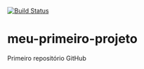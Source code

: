 [![Build Status](https://app.travis-ci.com/Alexandre-s-alves/meu-primeiro-projeto.svg?branch=master)](https://app.travis-ci.com/Alexandre-s-alves/meu-primeiro-projeto)
# meu-primeiro-projeto
Primeiro repositório GitHub
